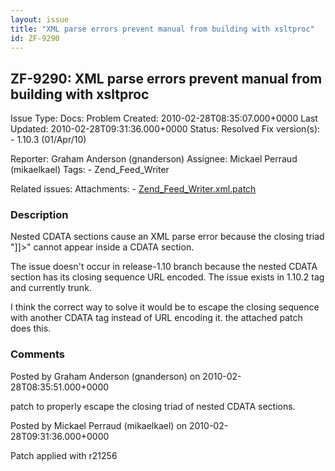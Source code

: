 ```yaml
---
layout: issue
title: "XML parse errors prevent manual from building with xsltproc"
id: ZF-9290
---
```


ZF-9290: XML parse errors prevent manual from building with xsltproc
--------------------------------------------------------------------

 Issue Type: Docs: Problem Created: 2010-02-28T08:35:07.000+0000 Last Updated: 2010-02-28T09:31:36.000+0000 Status: Resolved Fix version(s): - 1.10.3 (01/Apr/10)
 
 Reporter:  Graham Anderson (gnanderson)  Assignee:  Mickael Perraud (mikaelkael)  Tags: - Zend\_Feed\_Writer
 
 Related issues: 
 Attachments: - [Zend\_Feed\_Writer.xml.patch](/issues/secure/attachment/12812/Zend_Feed_Writer.xml.patch)
 
### Description

Nested CDATA sections cause an XML parse error because the closing triad "]]>" cannot appear inside a CDATA section.

The issue doesn't occur in release-1.10 branch because the nested CDATA section has its closing sequence URL encoded. The issue exists in 1.10.2 tag and currently trunk.

I think the correct way to solve it would be to escape the closing sequence with another CDATA tag instead of URL encoding it. the attached patch does this.

 

 

### Comments

Posted by Graham Anderson (gnanderson) on 2010-02-28T08:35:51.000+0000

patch to properly escape the closing triad of nested CDATA sections.

 

 

Posted by Mickael Perraud (mikaelkael) on 2010-02-28T09:31:36.000+0000

Patch applied with r21256

 

 